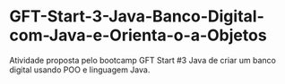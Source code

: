 # GFT-Start-3-Java-Banco-Digital-com-Java-e-Orienta-o-a-Objetos
Atividade proposta pelo bootcamp GFT Start #3 Java de criar um banco digital usando POO e linguagem Java.
